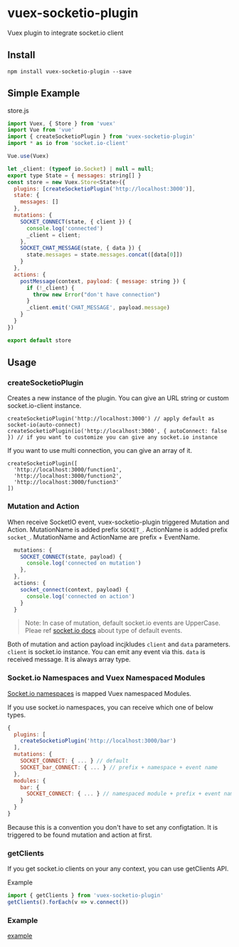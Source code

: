 # vuex-socketio-plugin

Vuex plugin to integrate socket.io client

## Install

```
npm install vuex-socketio-plugin --save
```

## Simple Example

store.js

```js
import Vuex, { Store } from 'vuex'
import Vue from 'vue'
import { createSocketioPlugin } from 'vuex-socketio-plugin'
import * as io from 'socket.io-client'

Vue.use(Vuex)

let _client: (typeof io.Socket) | null = null;
export type State = { messages: string[] }
const store = new Vuex.Store<State>({
  plugins: [createSocketioPlugin('http://localhost:3000')],
  state: {
    messages: []
  },
  mutations: {
    SOCKET_CONNECT(state, { client }) {
      console.log('connected')
      _client = client;
    },
    SOCKET_CHAT_MESSAGE(state, { data }) {
      state.messages = state.messages.concat([data[0]])
    }
  },
  actions: {
    postMessage(context, payload: { message: string }) {
      if (!_client) {
        throw new Error("don't have connection")
      }
      _client.emit('CHAT_MESSAGE', payload.message)
    }
  }
})

export default store
```

## Usage

### createSocketioPlugin

Creates a new instance of the plugin. You can give an URL string or custom socket.io-client instance.

```
createSocketioPlugin('http://localhost:3000') // apply default as socket-io(auto-connect)
createSocketioPlugin(io('http://localhost:3000', { autoConnect: false }) // if you want to customize you can give any socket.io instance
```

If you want to use multi connection, you can give an array of it.

```
createSocketioPlugin([
  'http://localhost:3000/function1',
  'http://localhost:3000/function2',
  'http://localhost:3000/function3'
])
```

### Mutation and Action

When receive SocketIO event, vuex-socketio-plugin triggered Mutation and Action.
MutationName is added prefix `SOCKET_`.
ActionName is added prefix `socket_`.
MutationName and ActionName are prefix + EventName.

```js
  mutations: {
    SOCKET_CONNECT(state, payload) {
      console.log('connected on mutation')
    },
  },
  actions: {
    socket_connect(context, payload) {
      console.log('connected on action')
    }
  }
```

> Note: In case of mutation, default socket.io events are UpperCase. Pleae ref [socket.io docs](https://socket.io/docs/) about type of default events.

Both of mutation and action payload incjkludes `client` and `data` parameters.
`client` is socket.io instance. You can emit any event via this.
`data` is received message. It is always array type.

### Socket.io Namespaces and Vuex Namespaced Modules

[Socket.io namespaces](https://socket.io/docs/rooms-and-namespaces/) is mapped Vuex namespaced Modules.

If you use socket.io namespaces, you can receive which one of below types.

```js
{
  plugins: [
    createSocketioPlugin('http://localhost:3000/bar')
  ],
  mutations: {
    SOCKET_CONNECT: { ... } // default
    SOCKET_bar_CONNECT: { ... } // prefix + namespace + event name
  },
  modules: {
    bar: {
      SOCKET_CONNECT: { ... } // namespaced module + prefix + event name
    }
  }
}
```

Because this is a convention you don't have to set any configtation. It is triggered to be found mutation and action at first.

### getClients

If you get socket.io clients on your any context, you can use getClients API.

Example
```js
import { getClients } from 'vuex-socketio-plugin'
getClients().forEach(v => v.connect())
```

### Example

[example](./example)
